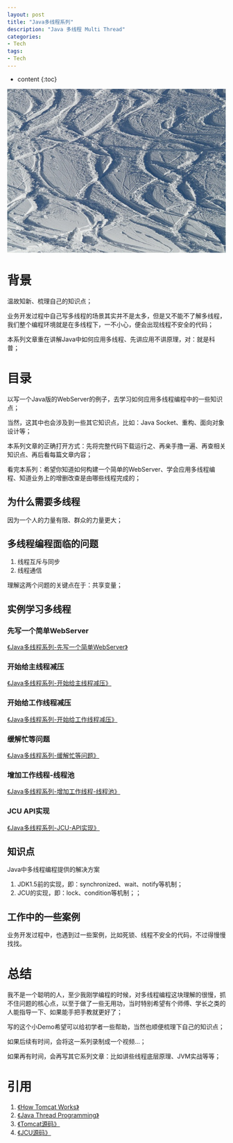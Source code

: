 ```yaml
---
layout: post
title: "Java多线程系列"
description: "Java 多线程 Multi Thread"
categories: 
- Tech
tags:
- Tech
---
```


* content
{:toc}

![Metrics](/css/pics/2017-11-13-multi-thread.jpg)

# 背景
温故知新、梳理自己的知识点；

业务开发过程中自己写多线程的场景其实并不是太多，但是又不能不了解多线程，我们整个编程环境就是在多线程下，一不小心，便会出现线程不安全的代码；

本系列文章重在讲解Java中如何应用多线程、先讲应用不讲原理，对：就是科普；

# 目录

以写一个Java版的WebServer的例子，去学习如何应用多线程编程中的一些知识点；

当然，这其中也会涉及到一些其它知识点，比如：Java Socket、重构、面向对象设计等；

本系列文章的正确打开方式：先将完整代码下载运行之、再亲手撸一遍、再查相关知识点、再后看每篇文章内容；

看完本系列：希望你知道如何构建一个简单的WebServer、学会应用多线程编程、知道业务上的增删改查是由哪些线程完成的；

## 为什么需要多线程

因为一个人的力量有限、群众的力量更大；

## 多线程编程面临的问题

1. 线程互斥与同步
2. 线程通信

理解这两个问题的关键点在于：共享变量；

## 实例学习多线程

### 先写一个简单WebServer
[《Java多线程系列-先写一个简单WebServer》](http://www.longtask.net/2017/11/20/a-simple-webserver/)

### 开始给主线程减压
[《Java多线程系列-开始给主线程减压》](http://www.longtask.net/2017/11/22/blocking-queue/)

### 开始给工作线程减压
[《Java多线程系列-开始给工作线程减压》](http://www.longtask.net/2017/11/21/reduce-worker/)

### 缓解忙等问题
[《Java多线程系列-缓解忙等问题》](http://www.longtask.net/2017/11/21/reduce-worker/)

### 增加工作线程-线程池
[《Java多线程系列-增加工作线程-线程池》](http://www.longtask.net/2017/11/23/thread-pool/)

### JCU API实现
[《Java多线程系列-JCU-API实现》](http://www.longtask.net/2017/11/24/jcu/)

## 知识点

Java中多线程编程提供的解决方案

1. JDK1.5前的实现，即：synchronized、wait、notify等机制；
2. JCU的实现，即：lock、condition等机制；； 

## 工作中的一些案例

业务开发过程中，也遇到过一些案例，比如死锁、线程不安全的代码，不过得慢慢找找。

# 总结

我不是一个聪明的人，至少我刚学编程的时候，对多线程编程这块理解的很慢，抓不住问题的核心点，以至于做了一些无用功，当时特别希望有个师傅、学长之类的人能指导一下、如果能手把手教就更好了；

写的这个小Demo希望可以给初学者一些帮助，当然也顺便梳理下自己的知识点；

如果后续有时间，会将这一系列录制成一个视频...；

如果再有时间，会再写其它系列文章：比如讲些线程底层原理、JVM实战等等；

# 引用

1. [《How Tomcat Works》](https://book.douban.com/subject/1943128/)
2. [《Java Thread Programming》](https://book.douban.com/subject/1864049/)
3. [《Tomcat源码》](http://tomcat.apache.org/)
4. [《JCU源码》](http://www.java.com/)
